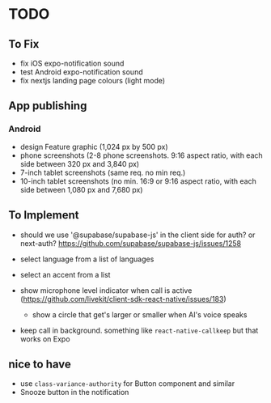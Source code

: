 # TODO

## To Fix

- fix iOS expo-notification sound
- test Android expo-notification sound
- fix nextjs landing page colours (light mode)

## App publishing

### Android

- design Feature graphic (1,024 px by 500 px)
- phone screenshots (2-8 phone screenshots. 9:16 aspect ratio, with each side between 320 px and 3,840 px)
- 7-inch tablet screenshots (same req. no min req.)
- 10-inch tablet screenshots (no min. 16:9 or 9:16 aspect ratio, with each side between 1,080 px and 7,680 px)

## To Implement

- should we use '@supabase/supabase-js' in the client side for auth? or next-auth? <https://github.com/supabase/supabase-js/issues/1258>
- select language from a list of languages
- select an accent from a list
- show microphone level indicator when call is active (<https://github.com/livekit/client-sdk-react-native/issues/183>)
  - show a circle that get's larger or smaller when AI's voice speaks

- keep call in background. something like `react-native-callkeep` but that works on Expo

## nice to have

- use `class-variance-authority` for Button component and similar
- Snooze button in the notification

